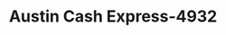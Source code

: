 ---
f_zip-code: 76132
f_state-code: TX
title: Austin Cash Express-4932
f_phone: 817-361-8006
f_city-only: Worth
f_address: 5400 S Hulen Street Fort Worth
f_location-unique-id: '4932'
slug: austin-cash-express-4932
updated-on: '2024-05-30T13:46:58.046Z'
created-on: '2024-05-30T13:36:59.803Z'
published-on: '2024-05-30T13:54:32.469Z'
f_city-state: cms/city/worth-tx.md
f_company: cms/company/austin-cash-express.md
f_state: cms/state/texas.md
layout: '[payday-loan].html'
tags: payday-loan
---